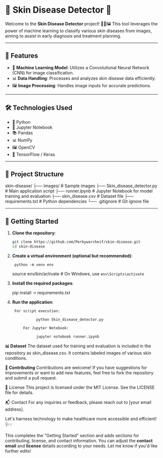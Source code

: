 # 🧴 Skin Disease Detector 🧬

Welcome to the **Skin Disease Detector** project! 🧑‍⚕️🖼️ This tool leverages the power of machine learning to classify various skin diseases from images, aiming to assist in early diagnosis and treatment planning.

---

## 🚀 Features

- 🧠 **Machine Learning Model**: Utilizes a Convolutional Neural Network (CNN) for image classification.
- 📊 **Data Handling**: Processes and analyzes skin disease data efficiently.
- 🖼️ **Image Processing**: Handles image inputs for accurate predictions.

---

## 🛠️ Technologies Used

- 🐍 Python
- 📓 Jupyter Notebook
- 📚 Pandas
- 📊 NumPy
- 🖼️ OpenCV
- 🧠 TensorFlow / Keras

---

## 📁 Project Structure

skin-disease/
├── images/ # Sample images
├── Skin_disease_detector.py # Main application script
├── runner.ipynb # Jupyter Notebook for model training and evaluation
├── skin_disease.csv # Dataset file
├── requirements.txt # Python dependencies
└── .gitignore # Git ignore file

---

## 🧪 Getting Started

1. **Clone the repository**:

   ```bash
   git clone https://github.com/Perkywarcheif/skin-disease.git
   cd skin-disease

2. **Create a virtual environment (optional but recommended)**:

		python -m venv env
    source env/bin/activate  # On Windows, use `env\Scripts\activate`

3.  **Install the required packages**:
     
    pip install -r requirements.txt

4.  **Run the application**:

         For script execution:

		           python Skin_disease_detector.py

		     For Jupyter Notebook:

		           jupyter notebook runner.ipynb

 **📊 Dataset**
       The dataset used for training and evaluation is included in the repository as skin_disease.csv. It contains labeled images of various skin conditions.

 **🤝 Contributing**
        Contributions are welcome! If you have suggestions for improvements or want to add new features, feel free to fork the repository and submit a pull request.

📄 License
This project is licensed under the MIT License. See the LICENSE file for details.

📬 Contact
For any inquiries or feedback, please reach out to [your email address].

Let's harness technology to make healthcare more accessible and efficient! 🩺💡


This completes the "Getting Started" section and adds sections for contributing, license, and contact information. You can adjust the **contact email** and **license** details according to your needs. Let me know if you'd like further edits!








	 

	 


